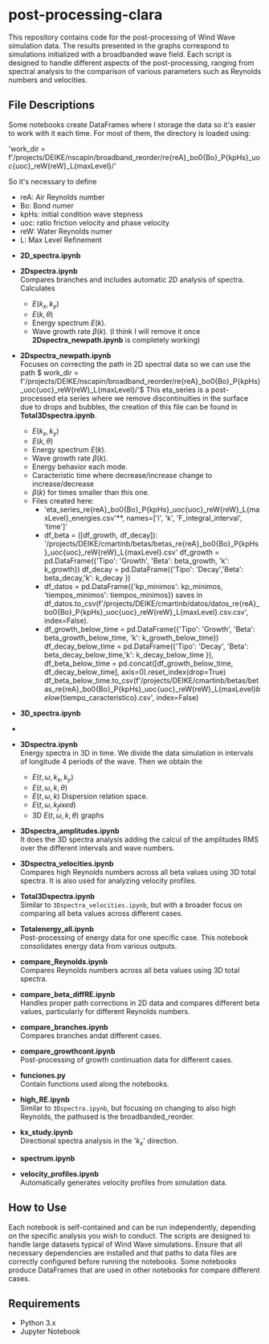 # post-processing-clara

This repository contains code for the post-processing of Wind Wave simulation data. The results presented in the graphs correspond to simulations initialized with a broadbanded wave field. Each script is designed to handle different aspects of the post-processing, ranging from spectral analysis to the comparison of various parameters such as Reynolds numbers and velocities.

## File Descriptions

Some notebooks create DataFrames where I storage the data so it's easier to work with it each time. For most of them, the directory is loaded using:

'work_dir = f'/projects/DEIKE/nscapin/broadband_reorder/re{reA}_bo0{Bo}_P{kpHs}_uoc{uoc}_reW{reW}_L{maxLevel}/' 

So it's necessary to define 
* reA: Air Reynolds number
* Bo: Bond numer
* kpHs: initial condition wave stepness
* uoc: ratio friction velocity and phase velocity
* reW: Water Reynolds numer
* L: Max Level Refinement

- **2D_spectra.ipynb**
  
  
- **2Dspectra.ipynb**  
  Compares branches and includes automatic 2D analysis of spectra. Calculates
  - $E(k_x,k_y)$
  - $E(k,\theta)$
  - Energy spectrum $E(k)$.
  - Wave growth rate $\beta(k)$.
    (I think I will remove it once **2Dspectra_newpath.ipynb** is completely working)
- **2Dspectra_newpath.ipynb**  
  Focuses on correcting the path in 2D spectral data so we can use the path $ work_dir = f'/projects/DEIKE/nscapin/broadband_reorder/re{reA}_bo0{Bo}_P{kpHs}_uoc{uoc}_reW{reW}_L{maxLevel}/'$
  This eta_series is a post-processed eta series where we remove discontinuities in the surface due to drops and bubbles, the creation of this file can be found in **Total3Dspectra.ipynb**.
  
  - $E(k_x,k_y)$
  - $E(k,\theta)$
  - Energy spectrum $E(k)$.
  - Wave growth rate $\beta(k)$.
  - Energy behavior each mode.
  - Caracteristic time where decrease/increase change to increase/decrease
  - $\beta(k)$ for times smaller than this one.
  - Files created here:
    -  'eta_series_re{reA}_bo0{Bo}_P{kpHs}_uoc{uoc}_reW{reW}_L{maxLevel}_energies.csv'**, names=['i', 'k', 'F_integral_interval', 'time']'
    -  df_beta = ([df_growth, df_decay]): '/projects/DEIKE/cmartinb/betas/betas_re{reA}_bo0{Bo}_P{kpHs}_uoc{uoc}_reW{reW}_L{maxLevel}.csv' df_growth = pd.DataFrame({'Tipo': 'Growth', 'Beta': beta_growth, 'k': k_growth}) df_decay = pd.DataFrame({'Tipo': 'Decay','Beta': beta_decay,'k': k_decay })
    - df_datos = pd.DataFrame({'kp_minimos': kp_minimos, 'tiempos_minimos': tiempos_minimos}) saves in df_datos.to_csv(f'/projects/DEIKE/cmartinb/datos/datos_re{reA}_bo0{Bo}_P{kpHs}_uoc{uoc}_reW{reW}_L{maxLevel}.csv.csv', index=False).
    - df_growth_below_time = pd.DataFrame({'Tipo': 'Growth', 'Beta': beta_growth_below_time, 'k': k_growth_below_time}) df_decay_below_time = pd.DataFrame({'Tipo': 'Decay', 'Beta': beta_decay_below_time,'k': k_decay_below_time }), df_beta_below_time = pd.concat([df_growth_below_time, df_decay_below_time], axis=0).reset_index(drop=True) df_beta_below_time.to_csv(f'/projects/DEIKE/cmartinb/betas/betas_re{reA}_bo0{Bo}_P{kpHs}_uoc{uoc}_reW{reW}_L{maxLevel}_below_{tiempo_caracteristico}.csv', index=False)



- **3D_spectra.ipynb**
- 
- **3Dspectra.ipynb**  
  Energy spectra in 3D in time. We divide the data simulation in intervals of longitude 4 periods of the wave. Then we obtain the
  - $E(t,\omega, k_x, k_y)$
  - $E(t,\omega, k, \theta)$
  - $E(t,\omega, k)$ Dispersion relation space.
  - $E(t,\omega, k_fixed)$
  - 3D $E(t,\omega, k, \theta)$ graphs
- **3Dspectra_amplitudes.ipynb**  
  It does the 3D spectra analysis adding the calcul of the amplitudes RMS over the different intervals and wave numbers. 

- **3Dspectra_velocities.ipynb**  
  Compares high Reynolds numbers across all beta values using 3D total spectra. It is also used for analyzing velocity profiles.

- **Total3Dspectra.ipynb**  
  Similar to `3Dspectra_velocities.ipynb`, but with a broader focus on comparing all beta values across different cases.

- **Totalenergy_all.ipynb**  
  Post-processing of energy data for one specific case. This notebook consolidates energy data from various outputs.

- **compare_Reynolds.ipynb**  
  Compares Reynolds numbers across all beta values using 3D total spectra.
- **compare_beta_diffRE.ipynb**  
  Handles proper path corrections in 2D data and compares different beta values, particularly for different Reynolds numbers.

- **compare_branches.ipynb**  
  Compares branches andat different cases.

- **compare_growthcont.ipynb**  
  Post-processing of growth continuation data for different cases.
- **funciones.py**  
  Contain functions used along the notebooks.

- **high_RE.ipynb**  
  Similar to `3Dspectra.ipynb`, but focusing on changing to also high Reynolds, the pathused is the broadbanded_reorder.
- **kx_study.ipynb**  
  Directional spectra analysis in the '$k_x$' direction.
- **spectrum.ipynb**  

- **velocity_profiles.ipynb**  
  Automatically generates velocity profiles from simulation data.
## How to Use

Each notebook is self-contained and can be run independently, depending on the specific analysis you wish to conduct. The scripts are designed to handle large datasets typical of Wind Wave simulations. Ensure that all necessary dependencies are installed and that paths to data files are correctly configured before running the notebooks. Some notebooks produce DataFrames that are used in other notebooks for compare different cases.
## Requirements

- Python 3.x
- Jupyter Notebook
